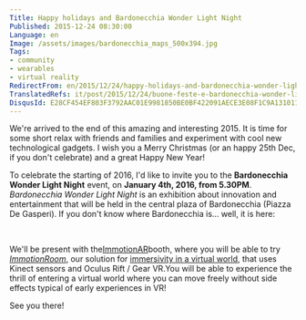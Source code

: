 ```yaml
---
Title: Happy holidays and Bardonecchia Wonder Light Night
Published: 2015-12-24 08:30:00
Language: en
Image: /assets/images/bardonecchia_maps_500x394.jpg
Tags:
- community
- wearables
- virtual reality
RedirectFrom: en/2015/12/24/happy-holidays-and-bardonecchia-wonder-light-night.aspx
TranslatedRefs: it/post/2015/12/24/buone-feste-e-bardonecchia-wonder-light-night.md
DisqusId: E28CF454EF803F3792AAC01E9981850BE0BF422091AECE3E08F1C9A131011E66
---
```

We're arrived to the end of this amazing and interesting 2015. It is time for some short relax with friends and families and experiment with cool new technological gadgets. I wish you a Merry Christmas (or an happy 25th Dec, if you don't celebrate) and a great Happy New Year!

To celebrate the starting of 2016, I'd like to invite you to the <span>**Bardonecchia Wonder Light Night** event, on **January 4th, 2016, from 5.30PM**.</span> <span>*Bardonecchia Wonder Light Night* is an exhibition about innovation and entertainment that will be held in the central plaza of Bardonecchia (Piazza De Gasperi). If you don't know where Bardonecchia is… well, it is here:</span>

<span><span>﻿</span>  
 </span>

We'll be present with the<a href="http://www.immotionar.com" target="_blank">ImmotionAR</a>booth, where you will be able to try *<a href="http://www.immotionar.com/en/services/immotionroom-virtual-space-immersion/" target="_blank">ImmotionRoom</a>*, our solution for <a href="https://www.youtube.com/channel/UCnkru5DOoPoOPqrEINBERQA" target="_blank">immersivity in a virtual world</a>, that uses Kinect sensors and Oculus Rift / Gear VR.You will be able to experience the thrill of entering a virtual world where you can move freely without side effects typical of early experiences in VR!

See you there!